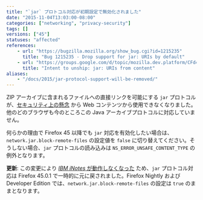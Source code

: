 ```yaml
---
title: "`jar` プロトコル対応が初期設定で無効化されました"
date: "2015-11-04T13:03:00-08:00"
categories: ["networking", "privacy-security"]
tags: []
versions: ["45"]
statuses: "affected"
references:
    - url: "https://bugzilla.mozilla.org/show_bug.cgi?id=1215235"
      title: "Bug 1215235 - Drop support for jar: URIs by default"
    - url: "https://groups.google.com/d/topic/mozilla.dev.platform/CFd4w8GzdEI/discussion"
      title: "Intent to unship: jar: URIs from content"
aliases:
    - "/docs/2015/jar-protocol-support-will-be-removed/"
---
```

ZIP アーカイブに含まれるファイルへの直接リンクを可能にする `jar` プロトコルが、[セキュリティ上の懸念](https://developer.mozilla.org/ja/docs/Mozilla/Security/Security_and_the_jar_protocol) から Web コンテンツから使用できなくなりました。他のどのブラウザも今のところこの Java アーカイブプロトコルに対応していません。

何らかの理由で Firefox 45 以降でも `jar` 対応を有効化したい場合は、`network.jar.block-remote-files` の設定値を `false` に切り替えてください。そうしない場合、`jar` プロトコルの読み込みは `NS_ERROR_UNSAFE_CONTENT_TYPE` の例外となります。

**更新**: この変更により [*IBM iNotes* が動作しなくなった](https://bugzilla.mozilla.org/show_bug.cgi?id=1255139) ため、`jar` プロトコル対応は Firefox 45.0.1 で一時的に元に戻されました。Firefox Nightly および Developer Edition では、`network.jar.block-remote-files` の設定は `true` のままとなります。
